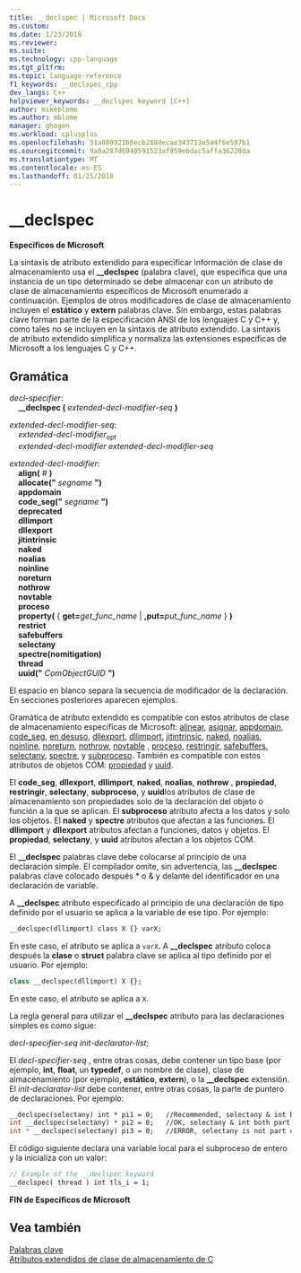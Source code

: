 ```yaml
---
title: __declspec | Microsoft Docs
ms.custom: 
ms.date: 1/23/2018
ms.reviewer: 
ms.suite: 
ms.technology: cpp-language
ms.tgt_pltfrm: 
ms.topic: language-reference
f1_keywords: __declspec_cpp
dev_langs: C++
helpviewer_keywords: __declspec keyword [C++]
author: mikeblome
ms.author: mblome
manager: ghogen
ms.workload: cplusplus
ms.openlocfilehash: 51a08092160ecb288decae343713e5a4f6e507b1
ms.sourcegitcommit: 9a0a287d6940591523af959ebdac5affa36220da
ms.translationtype: MT
ms.contentlocale: es-ES
ms.lasthandoff: 01/25/2018
---
```

# <a name="declspec"></a>__declspec

**Específicos de Microsoft**

La sintaxis de atributo extendido para especificar información de clase de almacenamiento usa el **__declspec** (palabra clave), que especifica que una instancia de un tipo determinado se debe almacenar con un atributo de clase de almacenamiento específicos de Microsoft enumerado a continuación. Ejemplos de otros modificadores de clase de almacenamiento incluyen el **estático** y **extern** palabras clave. Sin embargo, estas palabras clave forman parte de la especificación ANSI de los lenguajes C y C++ y, como tales no se incluyen en la sintaxis de atributo extendido. La sintaxis de atributo extendido simplifica y normaliza las extensiones específicas de Microsoft a los lenguajes C y C++.

## <a name="grammar"></a>Gramática

*decl-specifier*:  
&nbsp;&nbsp;&nbsp;&nbsp;**__declspec (**  *extended-decl-modifier-seq*  **)**

*extended-decl-modifier-seq*:  
&nbsp;&nbsp;&nbsp;&nbsp;*extended-decl-modifier*<sub>opt</sub>  
&nbsp;&nbsp;&nbsp;&nbsp;*extended-decl-modifier* *extended-decl-modifier-seq*

*extended-decl-modifier*:  
&nbsp;&nbsp;&nbsp;&nbsp;**align(** *#* **)**  
&nbsp;&nbsp;&nbsp;&nbsp;**allocate("** *segname* **")**  
&nbsp;&nbsp;&nbsp;&nbsp;**appdomain**  
&nbsp;&nbsp;&nbsp;&nbsp;**code_seg("** *segname* **")**  
&nbsp;&nbsp;&nbsp;&nbsp;**deprecated**  
&nbsp;&nbsp;&nbsp;&nbsp;**dllimport**  
&nbsp;&nbsp;&nbsp;&nbsp;**dllexport**  
&nbsp;&nbsp;&nbsp;&nbsp;**jitintrinsic**  
&nbsp;&nbsp;&nbsp;&nbsp;**naked**  
&nbsp;&nbsp;&nbsp;&nbsp;**noalias**  
&nbsp;&nbsp;&nbsp;&nbsp;**noinline**  
&nbsp;&nbsp;&nbsp;&nbsp;**noreturn**  
&nbsp;&nbsp;&nbsp;&nbsp;**nothrow**  
&nbsp;&nbsp;&nbsp;&nbsp;**novtable**  
&nbsp;&nbsp;&nbsp;&nbsp;**proceso**  
&nbsp;&nbsp;&nbsp;&nbsp;**property(** { **get=**_get_func_name_ &#124; **,put=**_put_func_name_ } **)**  
&nbsp;&nbsp;&nbsp;&nbsp;**restrict**  
&nbsp;&nbsp;&nbsp;&nbsp;**safebuffers**  
&nbsp;&nbsp;&nbsp;&nbsp;**selectany**  
&nbsp;&nbsp;&nbsp;&nbsp;**spectre(nomitigation)**  
&nbsp;&nbsp;&nbsp;&nbsp;**thread**  
&nbsp;&nbsp;&nbsp;&nbsp;**uuid("** *ComObjectGUID* **")**  

El espacio en blanco separa la secuencia de modificador de la declaración. En secciones posteriores aparecen ejemplos.

Gramática de atributo extendido es compatible con estos atributos de clase de almacenamiento específicas de Microsoft: [alinear](../cpp/align-cpp.md), [asignar](../cpp/allocate.md), [appdomain](../cpp/appdomain.md), [code_seg](../cpp/code-seg-declspec.md), [en desuso](../cpp/deprecated-cpp.md), [dllexport](../cpp/dllexport-dllimport.md), [dllimport](../cpp/dllexport-dllimport.md), [jitintrinsic](../cpp/jitintrinsic.md), [naked](../cpp/naked-cpp.md), [noalias](../cpp/noalias.md), [noinline](../cpp/noinline.md), [noreturn](../cpp/noreturn.md), [nothrow](../cpp/nothrow-cpp.md), [novtable](../cpp/novtable.md) , [proceso](../cpp/process.md), [restringir](../cpp/restrict.md), [safebuffers](../cpp/safebuffers.md), [selectany](../cpp/selectany.md), [spectre](../cpp/spectre.md), y [subproceso](../cpp/thread.md). También es compatible con estos atributos de objetos COM: [propiedad](../cpp/property-cpp.md) y [uuid](../cpp/uuid-cpp.md).

El **code_seg**, **dllexport**, **dllimport**, **naked**, **noalias**, **nothrow** , **propiedad**, **restringir**, **selectany**, **subproceso**, y **uuid**los atributos de clase de almacenamiento son propiedades solo de la declaración del objeto o función a la que se aplican. El **subproceso** atributo afecta a los datos y solo los objetos. El **naked** y **spectre** atributos que afectan a las funciones. El **dllimport** y **dllexport** atributos afectan a funciones, datos y objetos. El **propiedad**, **selectany**, y **uuid** atributos afectan a los objetos COM.

El **__declspec** palabras clave debe colocarse al principio de una declaración simple. El compilador omite, sin advertencia, las **__declspec** palabras clave colocado después * o & y delante del identificador en una declaración de variable.

A **__declspec** atributo especificado al principio de una declaración de tipo definido por el usuario se aplica a la variable de ese tipo. Por ejemplo:

```cpp
__declspec(dllimport) class X {} varX;
```

En este caso, el atributo se aplica a `varX`. A **__declspec** atributo coloca después la **clase** o **struct** palabra clave se aplica al tipo definido por el usuario. Por ejemplo:

```cpp
class __declspec(dllimport) X {};
```

En este caso, el atributo se aplica a `X`.

La regla general para utilizar el **__declspec** atributo para las declaraciones simples es como sigue:

*decl-specifier-seq* *init-declarator-list*;

El *decl-specifier-seq* , entre otras cosas, debe contener un tipo base (por ejemplo, **int**, **float**, un **typedef**, o un nombre de clase), clase de almacenamiento (por ejemplo, **estático**, **extern**), o la **__declspec** extensión. El *init-declarator-list* debe contener, entre otras cosas, la parte de puntero de declaraciones. Por ejemplo:

```cpp
__declspec(selectany) int * pi1 = 0;   //Recommended, selectany & int both part of decl-specifier
int __declspec(selectany) * pi2 = 0;   //OK, selectany & int both part of decl-specifier
int * __declspec(selectany) pi3 = 0;   //ERROR, selectany is not part of a declarator
```

El código siguiente declara una variable local para el subproceso de entero y la inicializa con un valor:

```cpp
// Example of the __declspec keyword
__declspec( thread ) int tls_i = 1;
```

**FIN de Específicos de Microsoft**

## <a name="see-also"></a>Vea también

[Palabras clave](../cpp/keywords-cpp.md)  
[Atributos extendidos de clase de almacenamiento de C](../c-language/c-extended-storage-class-attributes.md)  
